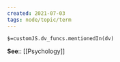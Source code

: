 ```yaml
---
created: 2021-07-03
tags: node/topic/term
---
```

`$=customJS.dv_funcs.mentionedIn(dv)`




**See**:: [[Psychology]]